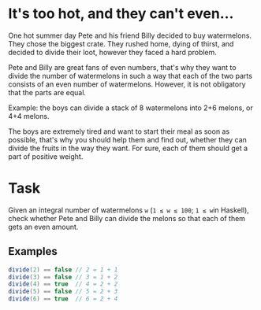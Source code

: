 # It's too hot, and they can't even…

One hot summer day Pete and his friend Billy decided to buy watermelons. They chose the biggest crate. They rushed home,
dying of thirst, and decided to divide their loot, however they faced a hard problem.

Pete and Billy are great fans of even numbers, that's why they want to divide the number of watermelons in such a way
that each of the two parts consists of an even number of watermelons. However, it is not obligatory that the parts are
equal.

Example: the boys can divide a stack of 8 watermelons into 2+6 melons, or 4+4 melons.

The boys are extremely tired and want to start their meal as soon as possible, that's why you should help them and find
out, whether they can divide the fruits in the way they want. For sure, each of them should get a part of positive
weight.

# Task

Given an integral number of watermelons `w` (`1 ≤ w ≤ 100`; `1 ≤ w`in Haskell), check whether Pete and Billy can divide
the melons so that each of them gets an even amount.

## Examples

```java
divide(2) == false // 2 = 1 + 1
divide(3) == false // 3 = 1 + 2
divide(4) == true  // 4 = 2 + 2
divide(5) == false // 5 = 2 + 3
divide(6) == true  // 6 = 2 + 4
```
